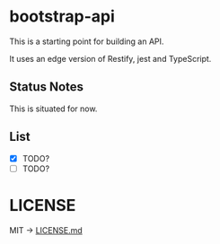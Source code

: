 # bootstrap-api
This is a starting point for building an API. 

It uses an edge version of Restify, jest and TypeScript. 

## Status Notes
This is situated for now.

## List

* [X] TODO?
* [ ] TODO?

# LICENSE

MIT -> [LICENSE.md](./master/LICENSE.md)